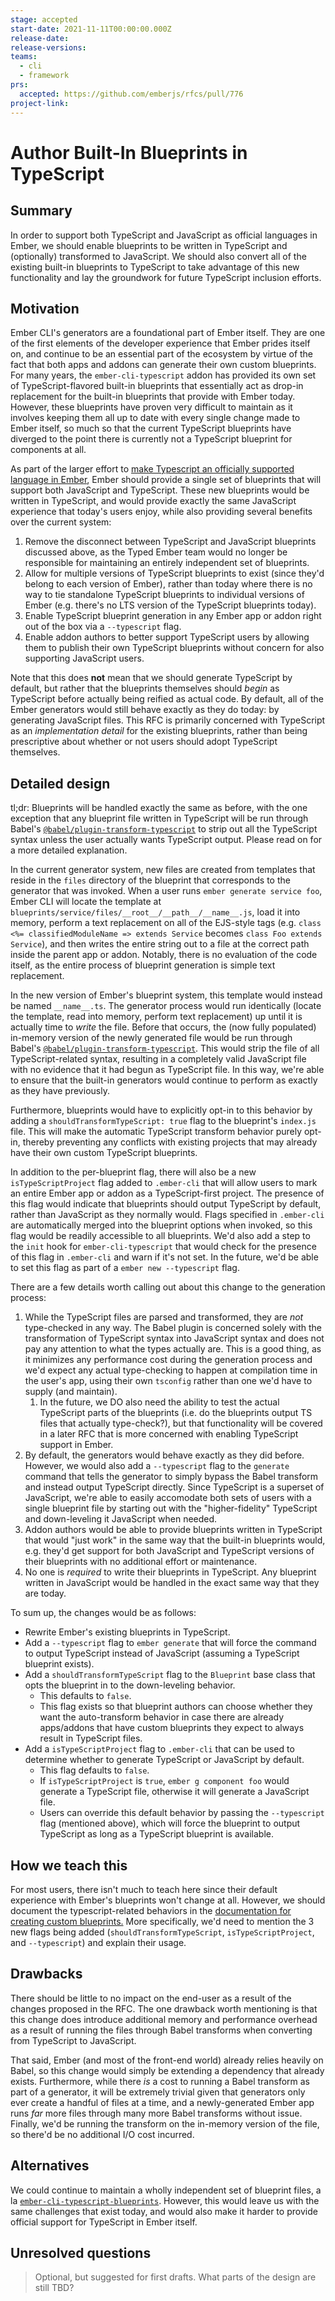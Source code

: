 ```yaml
---
stage: accepted
start-date: 2021-11-11T00:00:00.000Z
release-date:
release-versions:
teams:
  - cli
  - framework
prs:
  accepted: https://github.com/emberjs/rfcs/pull/776
project-link:
---
```


<!---
Directions for above:

Stage: Leave as is
Start Date: Fill in with today's date, YYYY-MM-DD
Release Date: Leave as is
Release Versions: Leave as is
Relevant Team(s): Fill this in with the [team(s)](README.md#relevant-teams) to which this RFC applies
RFC PR: Fill this in with the URL for the Proposal RFC PR
-->

# Author Built-In Blueprints in TypeScript

## Summary

In order to support both TypeScript and JavaScript as official languages in Ember, we should enable blueprints to be written in TypeScript and (optionally) transformed to JavaScript. We should also convert all of the existing built-in blueprints to TypeScript to take advantage of this new functionality and lay the groundwork for future TypeScript inclusion efforts.

## Motivation

Ember CLI's generators are a foundational part of Ember itself. They are one of the first elements of the developer experience that Ember prides itself on, and continue to be an essential part of the ecosystem by virtue of the fact that both apps and addons can generate their own custom blueprints. For many years, the `ember-cli-typescript` addon has provided its own set of TypeScript-flavored built-in blueprints that essentially act as drop-in replacement for the built-in blueprints that provide with Ember today. However, these blueprints have proven very difficult to maintain as it involves keeping them all up to date with every single change made to Ember itself, so much so that the current TypeScript blueprints have diverged to the point there is currently not a TypeScript blueprint for components at all.

As part of the larger effort to [make Typescript an officially supported language in Ember](https://github.com/emberjs/rfcs/pull/724), Ember should provide a single set of blueprints that will support both JavaScript and TypeScript. These new blueprints would be written in TypeScript, and would provide exactly the same JavaScript experience that today's users enjoy, while also providing several benefits over the current system:

1. Remove the disconnect between TypeScript and JavaScript blueprints discussed above, as the Typed Ember team would no longer be responsible for maintaining an entirely independent set of blueprints.
1. Allow for multiple versions of TypeScript blueprints to exist (since they'd belong to each version of Ember), rather than today where there is no way to tie standalone TypeScript blueprints to individual versions of Ember (e.g. there's no LTS version of the TypeScript blueprints today).
1. Enable TypeScript blueprint generation in any Ember app or addon right out of the box via a `--typescript` flag.
1. Enable addon authors to better support TypeScript users by allowing them to publish their own TypeScript blueprints without concern for also supporting JavaScript users.

Note that this does **not** mean that we should generate TypeScript by default, but rather that the blueprints themselves should _begin_ as TypeScript before actually being reified as actual code. By default, all of the Ember generators would still behave exactly as they do today: by generating JavaScript files. This RFC is primarily concerned with TypeScript as an _implementation detail_ for the existing blueprints, rather than being prescriptive about whether or not users should adopt TypeScript themselves.

## Detailed design

tl;dr: Blueprints will be handled exactly the same as before, with the one exception that any blueprint file written in TypeScript will be run through Babel's [`@babel/plugin-transform-typescript`](https://babeljs.io/docs/en/babel-plugin-transform-typescript) to strip out all the TypeScript syntax unless the user actually wants TypeScript output. Please read on for a more detailed explanation.

In the current generator system, new files are created from templates that reside in the `files` directory of the blueprint that corresponds to the generator that was invoked. When a user runs `ember generate service foo`, Ember CLI will locate the template at `blueprints/service/files/__root__/__path__/__name__.js`, load it into memory, perform a text replacement on all of the EJS-style tags (e.g. `class <%= classifiedModuleName => extends Service` becomes `class Foo extends Service`), and then writes the entire string out to a file at the correct path inside the parent app or addon. Notably, there is no evaluation of the code itself, as the entire process of blueprint generation is simple text replacement.

In the new version of Ember's blueprint system, this template would instead be named `__name__.ts`. The generator process would run identically (locate the template, read into memory, perform text replacement) up until it is actually time to _write_ the file. Before that occurs, the (now fully populated) in-memory version of the newly generated file would be run through Babel's [`@babel/plugin-transform-typescript`](https://babeljs.io/docs/en/babel-plugin-transform-typescript). This would strip the file of all TypeScript-related syntax, resulting in a completely valid JavaScript file with no evidence that it had begun as TypeScript file. In this way, we're able to ensure that the built-in generators would continue to perform as exactly as they have previously.

Furthermore, blueprints would have to explicitly opt-in to this behavior by adding a `shouldTransformTypeScript: true` flag to the blueprint's `index.js` file. This will make the automatic TypeScript transform behavior purely opt-in, thereby preventing any conflicts with existing projects that may already have their own custom TypeScript blueprints.

In addition to the per-blueprint flag, there will also be a new `isTypeScriptProject` flag added to `.ember-cli` that will allow users to mark an entire Ember app or addon as a TypeScript-first project. The presence of this flag would indicate that blueprints should output TypeScript by default, rather than JavaScript as they normally would. Flags specified in `.ember-cli` are automatically merged into the blueprint options when invoked, so this flag would be readily accessible to all blueprints. We'd also add a step to the `init` hook for `ember-cli-typescript` that would check for the presence of this flag in `.ember-cli` and warn if it's not set. In the future, we'd be able to set this flag as part of a `ember new --typescript` flag.

There are a few details worth calling out about this change to the generation process:

1. While the TypeScript files are parsed and transformed, they are _not_ type-checked in any way. The Babel plugin is concerned solely with the transformation of TypeScript syntax into JavaScript syntax and does not pay any attention to what the types actually are. This is a good thing, as it minimizes any performance cost during the generation process and we'd expect any actual type-checking to happen at compilation time in the user's app, using their own `tsconfig` rather than one we'd have to supply (and maintain).
   1. In the future, we DO also need the ability to test the actual TypeScript parts of the blueprints (i.e. do the blueprints output TS files that actually type-check?), but that functionality will be covered in a later RFC that is more concerned with enabling TypeScript support in Ember.
1. By default, the generators would behave exactly as they did before. However, we would also add a `--typescript` flag to the `generate` command that tells the generator to simply bypass the Babel transform and instead output TypeScript directly. Since TypeScript is a superset of JavaScript, we're able to easily accomodate both sets of users with a single blueprint file by starting out with the "higher-fidelity" TypeScript and down-leveling it JavaScript when needed.
1. Addon authors would be able to provide blueprints written in TypeScript that would "just work" in the same way that the built-in blueprints would, e.g. they'd get support for both JavaScript and TypeScript versions of their blueprints with no additional effort or maintenance.
1. No one is _required_ to write their blueprints in TypeScript. Any blueprint written in JavaScript would be handled in the exact same way that they are today.

To sum up, the changes would be as follows:

- Rewrite Ember's existing blueprints in TypeScript.
- Add a `--typescript` flag to `ember generate` that will force the command to output TypeScript instead of JavaScript (assuming a TypeScript blueprint exists).
- Add a `shouldTransformTypeScript` flag to the `Blueprint` base class that opts the blueprint in to the down-leveling behavior.
  - This defaults to `false`.
  - This flag exists so that blueprint authors can choose whether they want the auto-transform behavior in case there are already apps/addons that have custom blueprints they expect to always result in TypeScript files.
- Add a `isTypeScriptProject` flag to `.ember-cli` that can be used to determine whether to generate TypeScript or JavaScript by default.
  - This flag defaults to `false`.
  - If `isTypeScriptProject` is `true`, `ember g component foo` would generate a TypeScript file, otherwise it will generate a JavaScript file.
  - Users can override this default behavior by passing the `--typescript` flag (mentioned above), which will force the blueprint to output TypeScript as long as a TypeScript blueprint is available.

## How we teach this

For most users, there isn't much to teach here since their default experience with Ember's blueprints won't change at all. However, we should document the typescript-related behaviors in the [documentation for creating custom blueprints.](https://cli.emberjs.com/release/advanced-use/blueprints/) More specifically, we'd need to mention the 3 new flags being added (`shouldTransformTypeScript`, `isTypeScriptProject`, and `--typescript`) and explain their usage.

## Drawbacks

There should be little to no impact on the end-user as a result of the changes proposed in the RFC. The one drawback worth mentioning is that this change does introduce additional memory and performance overhead as a result of running the files through Babel transforms when converting from TypeScript to JavaScript.

That said, Ember (and most of the front-end world) already relies heavily on Babel, so this change would simply be extending a dependency that already exists. Furthermore, while there _is_ a cost to running a Babel transform as part of a generator, it will be extremely trivial given that generators only ever create a handful of files at a time, and a newly-generated Ember app runs _far_ more files through many more Babel transforms without issue. Finally, we'd be running the transform on the in-memory version of the file, so there'd be no additional I/O cost incurred.

## Alternatives

We could continue to maintain a wholly independent set of blueprint files, a la [`ember-cli-typescript-blueprints`](https://github.com/typed-ember/ember-cli-typescript-blueprints). However, this would leave us with the same challenges that exist today, and would also make it harder to provide official support for TypeScript in Ember itself.

## Unresolved questions

> Optional, but suggested for first drafts. What parts of the design are still
> TBD?
